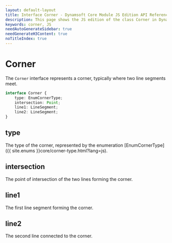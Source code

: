```yaml
---
layout: default-layout
title: Interface Corner - Dynamsoft Core Module JS Edition API Reference
description: This page shows the JS edition of the class Corner in Dynamsoft Core Module.
keywords: corner, JS
needAutoGenerateSidebar: true
needGenerateH3Content: true
noTitleIndex: true
---
```


# Corner

The `Corner` interface represents a corner, typically where two line segments meet.

```typescript
interface Corner {
    type: EnumCornerType;
    intersection: Point;
    line1: LineSegment;
    line2: LineSegment;
} 
```

## type

The type of the corner, represented by the enumeration [EnumCornerType]({{ site.enums }}core/corner-type.html?lang=js).

## intersection

The point of intersection of the two lines forming the corner.

## line1

The first line segment forming the corner.

## line2

The second line connected to the corner.
